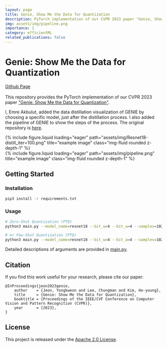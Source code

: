 ```yaml
---
layout: page
title: Genie, Show Me the Data for Quantization
description: PyTorch implementation of our CVPR 2023 paper "Genie, Show Me the Data for Quantization"
img: assets/img/pipeline.png
importance: 1
category: efficientML
related_publications: false
---
```


# Genie: Show Me the Data for Quantization
<a href="https://github.com/mehmetemreakbulut/Genie-ZeroShotQuantization">Github Page</a>
<br><br>
This repository provides the PyTorch implementation of our CVPR 2023 paper ["Genie: Show Me the Data for Quantization"](https://arxiv.org/abs/2212.04780).

I, Emre Akbulut, added the data distillation visualization of GENIE by choosing a specific model, just after the distillation process. I also added the pipeline of GENIE to show the steps of the process.
The original repository is [here](
https://github.com/SamsungLabs/Genie
).
<div class="row">
    <div class="col-sm mt-3 mt-md-0">
        {% include figure.liquid loading="eager" path="assets/img/Resnet18-distill_iter=100.png" title="example image" class="img-fluid rounded z-depth-1" %}
    </div>
    <div class="col-sm mt-3 mt-md-0">
        {% include figure.liquid loading="eager" path="assets/img/pipeline.png" title="example image" class="img-fluid rounded z-depth-1" %}
    </div>
</div>


## Getting Started
### Installation
```bash
pip3 install -r requirements.txt
```

### Usage
```bash
# Zero-Shot Quantization (PTQ)
python3 main.py --model_name=resnet18 --bit_w=4 --bit_a=4 --samples=1024 --val_path=IMAGENET_PATH/val

# or Few-Shot Quantization (PTQ)
python3 main.py --model_name=resnet18 --bit_w=4 --bit_a=4 --samples=1024 --train_path=IMAGENET_PATH/train --val_path=IMAGENET_PATH/val
```
Detailed descriptions of arguments are provided in [main.py](main.py).

## Citation
If you find this work useful for your research, please cite our paper:

    @InProceedings{jeon2023genie,
        author    = {Jeon, Yongkweon and Lee, Chungman and Kim, Ho-young},
        title     = {Genie: Show Me the Data for Quantization},
        booktitle = {Proceedings of the IEEE/CVF Conference on Computer Vision and Pattern Recognition (CVPR)},
        year      = {2023},
    }

## License
This project is released under the [Apache 2.0 License](LICENSE).
